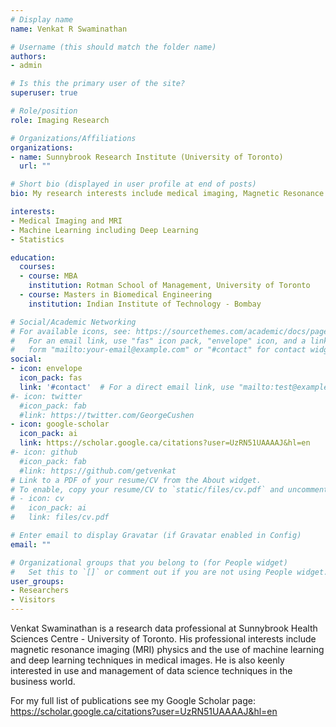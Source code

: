 ```yaml
---
# Display name
name: Venkat R Swaminathan

# Username (this should match the folder name)
authors:
- admin

# Is this the primary user of the site?
superuser: true

# Role/position
role: Imaging Research

# Organizations/Affiliations
organizations:
- name: Sunnybrook Research Institute (University of Toronto)
  url: ""

# Short bio (displayed in user profile at end of posts)
bio: My research interests include medical imaging, Magnetic Resonance Imaging (MRI), machine learning and statistics.

interests:
- Medical Imaging and MRI
- Machine Learning including Deep Learning
- Statistics

education:
  courses:
  - course: MBA
    institution: Rotman School of Management, University of Toronto
  - course: Masters in Biomedical Engineering
    institution: Indian Institute of Technology - Bombay

# Social/Academic Networking
# For available icons, see: https://sourcethemes.com/academic/docs/page-builder/#icons
#   For an email link, use "fas" icon pack, "envelope" icon, and a link in the
#   form "mailto:your-email@example.com" or "#contact" for contact widget.
social:
- icon: envelope
  icon_pack: fas
  link: '#contact'  # For a direct email link, use "mailto:test@example.org".
#- icon: twitter
  #icon_pack: fab
  #link: https://twitter.com/GeorgeCushen
- icon: google-scholar
  icon_pack: ai
  link: https://scholar.google.ca/citations?user=UzRN51UAAAAJ&hl=en
#- icon: github
  #icon_pack: fab
  #link: https://github.com/getvenkat
# Link to a PDF of your resume/CV from the About widget.
# To enable, copy your resume/CV to `static/files/cv.pdf` and uncomment the lines below.
# - icon: cv
#   icon_pack: ai
#   link: files/cv.pdf

# Enter email to display Gravatar (if Gravatar enabled in Config)
email: ""

# Organizational groups that you belong to (for People widget)
#   Set this to `[]` or comment out if you are not using People widget.
user_groups:
- Researchers
- Visitors
---
```


Venkat Swaminathan is a research data professional at Sunnybrook Health Sciences Centre - University of Toronto. His professional interests include magnetic resonance imaging (MRI) physics and the use of machine learning and deep learning techniques in medical images. He is also keenly interested in use and management of data science techniques in the business world.

For my full list of publications see my Google Scholar page: 
https://scholar.google.ca/citations?user=UzRN51UAAAAJ&hl=en
